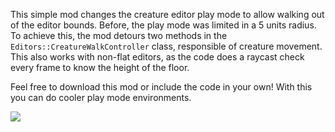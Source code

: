 This simple mod changes the creature editor play mode to allow walking out of the editor bounds. Before, the play mode was limited in a 5 units radius.
To achieve this, the mod detours two methods in the `Editors::CreatureWalkController` class, responsible of creature movement.
This also works with non-flat editors, as the code does a raycast check every frame to know the height of the floor.

Feel free to download this mod or include the code in your own! With this you can do cooler play mode environments.

![](https://imgur.com/WpjWV16)